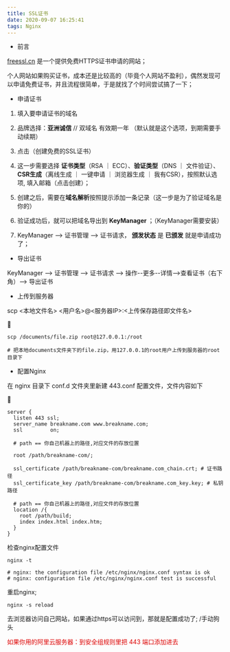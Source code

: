 ```yaml
---
title: SSL证书
date: 2020-09-07 16:25:41
tags: Nginx
---
```

* 前言

[freessl.cn](https://freessl.cn) 是一个提供免费HTTPS证书申请的网站；

个人网站如果购买证书，成本还是比较高的（毕竟个人网站不盈利），偶然发现可以申请免费证书，并且流程很简单，于是就找了个时间尝试搞了一下；

<!-- more -->
* 申请证书
1. 填入要申请证书的域名

2. 品牌选择：<b class="bgc-e4e6e8">亚洲诚信</b> // 双域名 有效期一年 （默认就是这个选项，到期需要手动续期）

3. 点击（创建免费的SSL证书）
4. 这一步需要选择 <b class="bgc-e4e6e8">证书类型</b>（RSA ｜ ECC）、<b class="bgc-e4e6e8">验证类型</b>（DNS ｜ 文件验证）、<b class="bgc-e4e6e8">CSR生成</b>（离线生成 ｜ 一键申请 ｜ 浏览器生成 ｜ 我有CSR），按照默认选项, 填入邮箱（点击创建）；
5. 创建之后，需要在<b class="bgc-e4e6e8">域名解析</b>按照提示添加一条记录（这一步是为了验证域名是你的）
6. 验证成功后，就可以把域名导出到 <b class="bgc-e4e6e8">KeyManager </b>；（KeyManager需要安装）
7. KeyManager --> 证书管理 --> 证书请求， <b class="bgc-e4e6e8">颁发状态</b> 是 <b class="bgc-e4e6e8">已颁发</b> 就是申请成功了；

* 导出证书

KeyManager --> 证书管理 --> 证书请求 --> 操作--更多--详情-->查看证书（右下角）--> 导出证书

* 上传到服务器

scp <本地文件名> <用户名>@<服务器IP>:<上传保存路径即文件名>

🌰
```
scp /documents/file.zip root@127.0.0.1:/root 

# 把本地documents文件夹下的file.zip，用127.0.0.1的root用户上传到服务器的root目录下
```
* 配置Nginx
 
在 nginx 目录下 conf.d 文件夹里新建 443.conf 配置文件，文件内容如下 

🌰
```
server {
  listen 443 ssl;
  server_name breakname.com www.breakname.com;
  ssl         on;

  # path == 你自己机器上的路径,对应文件的存放位置

  root /path/breakname-com/;

  ssl_certificate /path/breakname-com/breakname.com_chain.crt; # 证书路径
  ssl_certificate_key /path/breakname-com/breakname.com_key.key; # 私钥路径

  # path == 你自己机器上的路径,对应文件的存放位置
  location /{
    root /path/build;
    index index.html index.htm;
  }
}
```
检查nginx配置文件 
```
nginx -t

# nginx: the configuration file /etc/nginx/nginx.conf syntax is ok
# nginx: configuration file /etc/nginx/nginx.conf test is successful
```
重启nginx; 
```
nginx -s reload
```
去浏览器访问自己网站，如果通过https可以访问到，那就是配置成功了; /手动狗头

<font color="#dd0000">
如果你用的阿里云服务器：到安全组规则里把 443 端口添加进去
</font>




